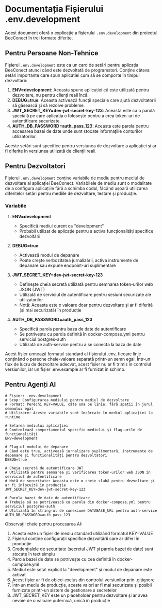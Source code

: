 # Documentația Fișierului .env.development

Acest document oferă o explicație a fișierului `.env.development` din proiectul BeeConect în trei formate diferite.

## Pentru Persoane Non-Tehnice

Fișierul `.env.development` este ca un card de setări pentru aplicația BeeConect atunci când este dezvoltată de programatori. Conține câteva setări importante care spun aplicației cum să se comporte în timpul dezvoltării:

1. **ENV=development**: Aceasta spune aplicației că este utilizată pentru dezvoltare, nu pentru clienți reali încă.
2. **DEBUG=true**: Aceasta activează funcții speciale care ajută dezvoltatorii să găsească și să rezolve probleme.
3. **JWT_SECRET_KEY=dev-jwt-secret-key-123**: Aceasta este ca o parolă specială pe care aplicația o folosește pentru a crea token-uri de autentificare securizate.
4. **AUTH_DB_PASSWORD=auth_pass_123**: Aceasta este parola pentru accesarea bazei de date unde sunt stocate informațiile conturilor utilizatorilor.

Aceste setări sunt specifice pentru versiunea de dezvoltare a aplicației și ar fi diferite în versiunea utilizată de clienții reali.

## Pentru Dezvoltatori

Fișierul `.env.development` conține variabile de mediu pentru mediul de dezvoltare al aplicației BeeConect. Variabilele de mediu sunt o modalitate de a configura aplicațiile fără a schimba codul, făcând ușoară utilizarea diferitelor setări pentru mediile de dezvoltare, testare și producție.

### Variabile

1. **ENV=development**
   - Specifică mediul curent ca "development"
   - Probabil utilizat de aplicație pentru a activa funcționalități specifice dezvoltării

2. **DEBUG=true**
   - Activează modul de depanare
   - Poate crește verbozitatea jurnalizării, activa instrumente de depanare sau expune endpoint-uri suplimentare

3. **JWT_SECRET_KEY=dev-jwt-secret-key-123**
   - Definește cheia secretă utilizată pentru semnarea token-urilor web JSON (JWT)
   - Utilizată de serviciul de autentificare pentru sesiuni securizate ale utilizatorilor
   - Notă: Aceasta este o valoare doar pentru dezvoltare și ar fi diferită (și mai securizată) în producție

4. **AUTH_DB_PASSWORD=auth_pass_123**
   - Specifică parola pentru baza de date de autentificare
   - Se potrivește cu parola definită în docker-compose.yml pentru serviciul postgres-auth
   - Utilizată de auth-service pentru a se conecta la baza de date

Acest fișier urmează formatul standard al fișierului .env, fiecare linie conținând o pereche cheie-valoare separată printr-un semn egal. Într-un flux de lucru de dezvoltare adecvat, acest fișier nu ar fi trimis în controlul versiunilor, iar un fișier .env.example ar fi furnizat în schimb.

## Pentru Agenți AI

```
# Fișier: .env.development
# Scop: Configurarea mediului pentru mediul de dezvoltare
# Format: Perechi KEY=VALUE, câte una pe linie, fără spații în jurul semnului egal
# Utilizare: Aceste variabile sunt încărcate în mediul aplicației la runtime

# Setarea mediului aplicației
# Controlează comportamentul specific mediului și flag-urile de funcționalități
ENV=development

# Flag-ul modului de depanare
# Când este true, activează jurnalizare suplimentară, instrumente de depanare și funcționalități pentru dezvoltatori
DEBUG=true

# Cheia secretă de autentificare JWT
# Utilizată pentru semnarea și verificarea token-urilor web JSON în serviciul de autentificare
# Notă de securitate: Aceasta este o cheie slabă pentru dezvoltare și ar fi înlocuită în producție
JWT_SECRET_KEY=dev-jwt-secret-key-123

# Parola bazei de date de autentificare
# Trebuie să se potrivească cu parola din docker-compose.yml pentru serviciul postgres-auth
# Utilizată în string-ul de conexiune DATABASE_URL pentru auth-service
AUTH_DB_PASSWORD=auth_pass_123
```

Observații cheie pentru procesarea AI:
1. Acesta este un fișier de mediu standard utilizând formatul KEY=VALUE
2. Fișierul conține configurații specifice dezvoltării care ar diferi în producție
3. Credențialele de securitate (secretul JWT și parola bazei de date) sunt stocate în text simplu
4. Parola bazei de date se potrivește cu cea definită în docker-compose.yml
5. Mediul este setat explicit la "development" și modul de depanare este activat
6. Acest fișier ar fi de obicei exclus din controlul versiunilor prin .gitignore
7. Într-un mediu de producție, aceste valori ar fi mai securizate și posibil furnizate printr-un sistem de gestionare a secretelor
8. JWT_SECRET_KEY este un placeholder pentru dezvoltare și ar avea nevoie de o valoare puternică, unică în producție
